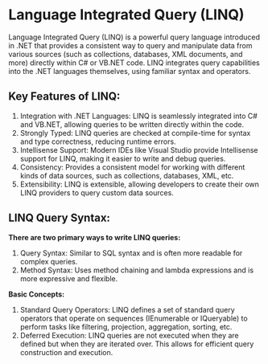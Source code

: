 # Language Integrated Query (LINQ)

Language Integrated Query (LINQ) is a powerful query language introduced in .NET that provides a consistent way to query and manipulate data from various sources (such as collections, databases, XML documents, and more) directly within C# or VB.NET code. LINQ integrates query capabilities into the .NET languages themselves, using familiar syntax and operators.

## Key Features of LINQ:

1.	Integration with .NET Languages: LINQ is seamlessly integrated into C# and VB.NET, allowing queries to be written directly within the code.
2.	Strongly Typed: LINQ queries are checked at compile-time for syntax and type correctness, reducing runtime errors.
3.	Intellisense Support: Modern IDEs like Visual Studio provide Intellisense support for LINQ, making it easier to write and debug queries.
4.	Consistency: Provides a consistent model for working with different kinds of data sources, such as collections, databases, XML, etc.
5.	Extensibility: LINQ is extensible, allowing developers to create their own LINQ providers to query custom data sources.

## LINQ Query Syntax:

**There are two primary ways to write LINQ queries:**

1.	Query Syntax: Similar to SQL syntax and is often more readable for complex queries.
2.	Method Syntax: Uses method chaining and lambda expressions and is more expressive and flexible.

**Basic Concepts:**

1.	Standard Query Operators: LINQ defines a set of standard query operators that operate on sequences (IEnumerable or IQueryable) to perform tasks like filtering, projection, aggregation, sorting, etc.
2.	Deferred Execution: LINQ queries are not executed when they are defined but when they are iterated over. This allows for efficient query construction and execution.